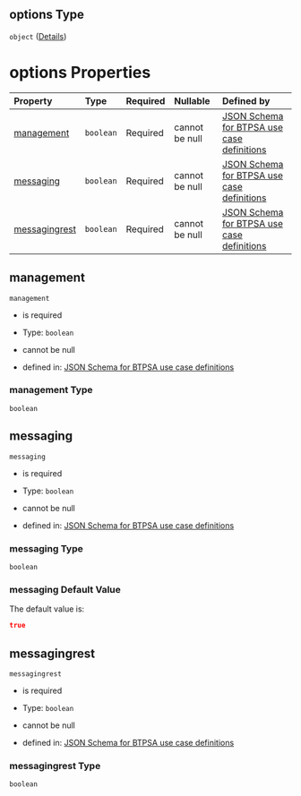 ## options Type

`object` ([Details](btpsa-usecase-properties-services-items-allof-1-then-allof-37-then-allof-0-then-properties-parameters-properties-options.md))

# options Properties

| Property                        | Type      | Required | Nullable       | Defined by                                                                                                                                                                                                                                                                                                                                          |
| :------------------------------ | :-------- | :------- | :------------- | :-------------------------------------------------------------------------------------------------------------------------------------------------------------------------------------------------------------------------------------------------------------------------------------------------------------------------------------------------- |
| [management](#management)       | `boolean` | Required | cannot be null | [JSON Schema for BTPSA use case definitions](btpsa-usecase-properties-services-items-allof-1-then-allof-37-then-allof-0-then-properties-parameters-properties-options-properties-management.md "undefined#/properties/services/items/allOf/1/then/allOf/37/then/allOf/0/then/properties/parameters/properties/options/properties/management")       |
| [messaging](#messaging)         | `boolean` | Required | cannot be null | [JSON Schema for BTPSA use case definitions](btpsa-usecase-properties-services-items-allof-1-then-allof-37-then-allof-0-then-properties-parameters-properties-options-properties-messaging.md "undefined#/properties/services/items/allOf/1/then/allOf/37/then/allOf/0/then/properties/parameters/properties/options/properties/messaging")         |
| [messagingrest](#messagingrest) | `boolean` | Required | cannot be null | [JSON Schema for BTPSA use case definitions](btpsa-usecase-properties-services-items-allof-1-then-allof-37-then-allof-0-then-properties-parameters-properties-options-properties-messagingrest.md "undefined#/properties/services/items/allOf/1/then/allOf/37/then/allOf/0/then/properties/parameters/properties/options/properties/messagingrest") |

## management



`management`

*   is required

*   Type: `boolean`

*   cannot be null

*   defined in: [JSON Schema for BTPSA use case definitions](btpsa-usecase-properties-services-items-allof-1-then-allof-37-then-allof-0-then-properties-parameters-properties-options-properties-management.md "undefined#/properties/services/items/allOf/1/then/allOf/37/then/allOf/0/then/properties/parameters/properties/options/properties/management")

### management Type

`boolean`

## messaging



`messaging`

*   is required

*   Type: `boolean`

*   cannot be null

*   defined in: [JSON Schema for BTPSA use case definitions](btpsa-usecase-properties-services-items-allof-1-then-allof-37-then-allof-0-then-properties-parameters-properties-options-properties-messaging.md "undefined#/properties/services/items/allOf/1/then/allOf/37/then/allOf/0/then/properties/parameters/properties/options/properties/messaging")

### messaging Type

`boolean`

### messaging Default Value

The default value is:

```json
true
```

## messagingrest



`messagingrest`

*   is required

*   Type: `boolean`

*   cannot be null

*   defined in: [JSON Schema for BTPSA use case definitions](btpsa-usecase-properties-services-items-allof-1-then-allof-37-then-allof-0-then-properties-parameters-properties-options-properties-messagingrest.md "undefined#/properties/services/items/allOf/1/then/allOf/37/then/allOf/0/then/properties/parameters/properties/options/properties/messagingrest")

### messagingrest Type

`boolean`
